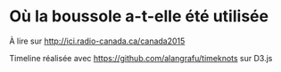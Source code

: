 Où la boussole a-t-elle été utilisée
=================

À lire sur http://ici.radio-canada.ca/canada2015

Timeline réalisée avec https://github.com/alangrafu/timeknots sur D3.js